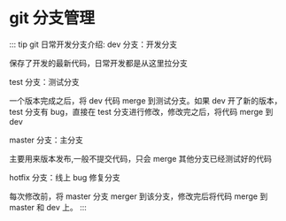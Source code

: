 # git 分支管理

::: tip git 日常开发分支介绍:
dev 分支：开发分支

保存了开发的最新代码，日常开发都是从这里拉分支

test 分支：测试分支

一个版本完成之后，将 dev 代码 merge 到测试分支。如果 dev 开了新的版本，test 分支有 bug，直接在 test 分支进行修改，修改完之后，将代码 merge 到 dev

master 分支：主分支

主要用来版本发布,一般不提交代码，只会 merge 其他分支已经测试好的代码

hotfix 分支：线上 bug 修复分支

每次修改前，将 master 分支 merger 到该分支，修改完后将代码 merge 到 master 和 dev 上。
:::
